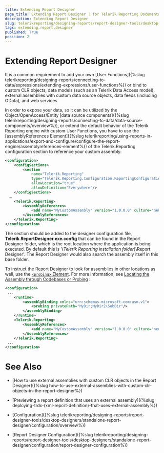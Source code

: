 ```yaml
---
title: Extending Report Designer
page_title: Extending Report Designer | for Telerik Reporting Documentation
description: Extending Report Designer
slug: telerikreporting/designing-reports/report-designer-tools/desktop-designers/standalone-report-designer/configuration/extending-report-designer
tags: extending,report,designer
published: True
position: 2
---
```


# Extending Report Designer

It is a common requirement to add your own [User Functions]({%slug telerikreporting/designing-reports/connecting-to-data/expressions/extending-expressions/user-functions%}) or bind to custom CLR objects, data models (such as an Telerik Data Access model), external assemblies with custom data source objects, data feeds (including OData), and web services. 

In order to expose your data, so it can be utilized by the Object/OpenAccess/Entity [data source components]({%slug telerikreporting/designing-reports/connecting-to-data/data-source-components/overview%}), or extend the default behavior of the Telerik Reporting engine with custom User Functions, you have to use the [assemblyReferences Element]({%slug telerikreporting/using-reports-in-applications/export-and-configure/configure-the-report-engine/assemblyreferences-element%}) of the Telerik.Reporting configuration section to reference your custom assembly: 
    
````xml
<configuration>
    <configSections>
        <section
            name="Telerik.Reporting"
            type="Telerik.Reporting.Configuration.ReportingConfigurationSection, Telerik.Reporting"
            allowLocation="true"
            allowDefinition="Everywhere"/>
    </configSections>
  …
    <Telerik.Reporting>
        <AssemblyReferences>
            <add name="MyCustomAssembly" version="1.0.0.0" culture="neutral" publicKeyToken ="null" />
        </AssemblyReferences>
    </Telerik.Reporting>
</configuration>
````

The section should be added to the designer configuration file, __Telerik.ReportDesigner.exe.config__ that can be found in the Report Designer folder, which is the root location where the application is being executed. By default this is '(*Telerik Reporting installation folder*)\Report Designer'. The Report Designer would also search the assembly itself in this base folder. 

To instruct the Report Designer to look for assemblies in other locations as well, use the [```<probing>``` Element](http://msdn.microsoft.com/en-US/library/823z9h8w%28v=vs.80%29). For more information, see [Locating the Assembly through Codebases or Probing](http://msdn.microsoft.com/en-US/library/15hyw9x3%28v=vs.100%29) : 
    
````xml
<configuration>
 ...
    <runtime>
        <assemblyBinding xmlns="urn:schemas-microsoft-com:asm.v1">
            <probing privatePath="MyDir;MyDir2\SubDir"/>
        </assemblyBinding>
    </runtime>
    <Telerik.Reporting>
        <AssemblyReferences>
            <add name="MyCustomAssembly" version="1.0.0.0" culture="neutral" publicKeyToken ="null" />
        </AssemblyReferences>
    </Telerik.Reporting>
 ...
</configuration>
````


# See Also

* [How to use external assemblies with custom CLR objects in the Report Designer]({%slug how-to-use-external-assemblies-with-custom-clr-objects-in-the-report-designer%})

* [Previewing a report definition that uses an external assembly]({%slug deploying-trdx-(xml-report-definition)-that-uses-external-assembly%})

* [Configuration]({%slug telerikreporting/designing-reports/report-designer-tools/desktop-designers/standalone-report-designer/configuration/overview%})

* [Report Designer Configuration]({%slug telerikreporting/designing-reports/report-designer-tools/desktop-designers/standalone-report-designer/configuration/report-designer-configuration%})
